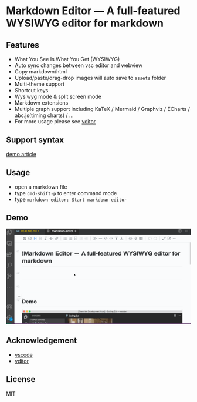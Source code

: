 # Markdown Editor — A full-featured WYSIWYG editor for markdown

## Features

* What You See Is What You Get (WYSIWYG)
* Auto sync changes between vsc editor and webview
* Copy markdown/html
* Upload/paste/drag-drop images will auto save to `assets` folder
* Multi-theme support
* Shortcut keys
* Wysiwyg mode & split screen mode
* Markdown extensions
* Multiple graph support including KaTeX / Mermaid / Graphviz / ECharts / abc.js(timing charts) / ...
* For more usage please see [vditor](https://github.com/Vanessa219/vditor)


## Support syntax

[demo article](https://ld246.com/guide/markdown)

## Usage

* open a markdown file
* type `cmd-shift-p` to enter command mode
* type `markdown-editor: Start markdown editor`

## Demo

![demo](./demo.gif)


## Acknowledgement

* [vscode](https://github.com/microsoft/vscode)
* [vditor](https://github.com/Vanessa219/vditor)

## License

MIT

